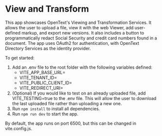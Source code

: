 # View and Transform

This app showcases OpenText's Viewing and Transformation Services. It allows the user to upload a file, view it with the web Viewer, add user-defined markup, and export new versions. It also includes a button to programmatically redact Social Security and credit card numbers found in a document. The app uses OAuth2 for authentication, with OpenText Directory Services as the identity provider. 

To get started:
1. Add an .env file to the root folder with the following variables defined:
    * VITE_APP_BASE_URL=
    * VITE_TENANT_ID=
    * VITE_PUBLIC_CLIENT_ID=
    * VITE_REDIRECT_URI=
2. (Optional) If you would like to test on an already uploaded file, add VITE_TESTING=true to the .env file. This will allow the user to download the last uploaded file rather than uploading a new one.
3. Run `npm install` to install all dependencies.
4. Run `npm run dev` to start the app.

By default, the app runs on port 6500, but this can be changed in vite.config.js.

